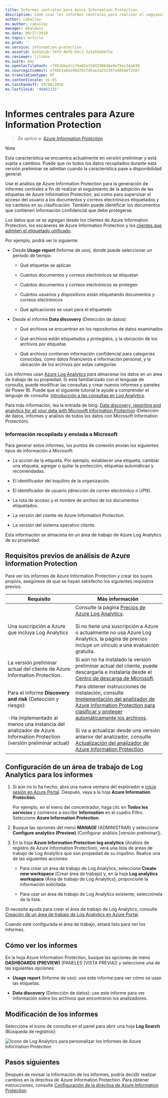 ```yaml
---
title: Informes centrales para Azure Information Protection
description: Cómo usar los informes centrales para realizar el seguimiento de la adopción de las etiquetas de Azure Information Protection e identificar los archivos que contienen información confidencial
author: cabailey
ms.author: cabailey
manager: mbaldwin
ms.date: 09/27/2018
ms.topic: article
ms.prod: ''
ms.service: information-protection
ms.assetid: b2da2cdc-74fd-4bfb-b3c2-2a3a59a6bf2e
ms.reviewer: lilukov
ms.suite: ems
ms.openlocfilehash: cf951bba3cc74a82e31841986dde9e75ec34a630
ms.sourcegitcommit: e70bb1a02e96d701fd5ae2a25536fa485bbf2e87
ms.translationtype: HT
ms.contentlocale: es-ES
ms.lasthandoff: 10/08/2018
ms.locfileid: "48862131"
---
```

# <a name="central-reporting-for-azure-information-protection"></a>Informes centrales para Azure Information Protection

>*Se aplica a: [Azure Information Protection](https://azure.microsoft.com/pricing/details/information-protection)*

> [!NOTE]
> Esta característica se encuentra actualmente en versión preliminar y está sujeta a cambios. Puede que no todos los datos recopilados durante esta versión preliminar se admitan cuando la característica pase a disponibilidad general.


Use el análisis de Azure Information Protection para la generación de informes centrales a fin de realizar el seguimiento de la adopción de las etiquetas de Azure Information Protection, así como para supervisar el acceso del usuario a los documentos y correos electrónicos etiquetados y los cambios en su clasificación. También puede identificar los documentos que contienen información confidencial que debe protegerse.

Los datos que ve se agregan desde los clientes de Azure Information Protection, los escáneres de Azure Information Protection y los [clientes que admiten el etiquetado unificado](configure-policy-migrate-labels.md#clients-that-support-unified-labeling).

Por ejemplo, podrá ver lo siguiente:

- Desde **Usage report** (Informe de uso), donde puede seleccionar un período de tiempo:
    
    - Qué etiquetas se aplican
    
    - Cuántos documentos y correos electrónicos se etiquetan
    
    - Cuántos documentos y correos electrónicos se protegen
    
    - Cuántos usuarios y dispositivos están etiquetando documentos y correos electrónicos
    
    - Qué aplicaciones se usan para el etiquetado

- Desde el informe **Data discovery** (Detección de datos):

    - Qué archivos se encuentran en los repositorios de datos examinados
    
    - Qué archivos están etiquetados y protegidos, y la ubicación de los archivos por etiquetas
    
    - Qué archivos contienen información confidencial para categorías conocidas, como datos financieros e información personal, y la ubicación de los archivos por estas categorías
    
Los informes usan [Azure Log Analytics](/azure/log-analytics/log-analytics-overview) para almacenar los datos en un área de trabajo de su propiedad. Si está familiarizado con el lenguaje de consulta, puede modificar las consultas y crear nuevos informes y paneles de Power BI. Puede que el siguiente tutorial le ayude a comprender el lenguaje de consulta: [Introducción a las consultas en Log Analytics](https://docs.loganalytics.io/docs/Learn/Getting-Started/Getting-started-with-the-Analytics-portal). 

Para más información, lea la entrada de blog: [Data discovery, reporting and analytics for all your data with Microsoft Information Protection](https://techcommunity.microsoft.com/t5/Azure-Information-Protection/Data-discovery-reporting-and-analytics-for-all-your-data-with/ba-p/253854) (Detección de datos, informes y análisis de todos los datos con Microsoft Information Protection).

### <a name="information-collected-and-sent-to-microsoft"></a>Información recopilada y enviada a Microsoft

Para generar estos informes, los puntos de conexión envían los siguientes tipos de información a Microsoft:

- La acción de la etiqueta. Por ejemplo, establecer una etiqueta, cambiar una etiqueta, agregar o quitar la protección, etiquetas automáticas y recomendadas.

- El identificador del inquilino de la organización.

- El identificador de usuario (dirección de correo electrónico o UPN).

- La ruta de acceso y el nombre de archivo de los documentos etiquetados.

- La versión del cliente de Azure Information Protection.

- La versión del sistema operativo cliente.

Esta información se almacena en un área de trabajo de Azure Log Analytics de su propiedad.

## <a name="prerequisites-for-azure-information-protection-analytics"></a>Requisitos previos de análisis de Azure Information Protection
Para ver los informes de Azure Information Protection y crear los suyos propios, asegúrese de que se hayan satisfecho los siguientes requisitos previos.

|Requisito|Más información|
|---------------|--------------------|
|Una suscripción a Azure que incluya Log Analytics|Consulte la página [Precios de Azure Log Analytics](https://azure.microsoft.com/pricing/details/log-analytics).<br /><br />Si no tiene una suscripción a Azure o actualmente no usa Azure Log Analytics, la página de precios incluye un vínculo a una evaluación gratuita.|
|La versión preliminar actual del cliente de Azure Information Protection.|Si aún no ha instalado la versión preliminar actual del cliente, puede descargarla e instalarla desde el [Centro de descarga de Microsoft](https://www.microsoft.com/en-us/download/details.aspx?id=53018).|
|Para el informe **Discovery and risk** (Detección y riesgo): <br /><br />-Ha implementado al menos una instancia del analizador de Azure Information Protection (versión preliminar actual)|Para obtener instrucciones de instalación, consulte [Implementación del analizador de Azure Information Protection para clasificar y proteger automáticamente los archivos](deploy-aip-scanner.md). <br /><br />Si va a actualizar desde una versión anterior del analizador, consulte [Actualización del analizador de Azure Information Protection](./rms-client/client-admin-guide.md#upgrading-the-azure-information-protection-scanner).|


## <a name="configure-a-log-analytics-workspace-for-the-reports"></a>Configuración de un área de trabajo de Log Analytics para los informes

1. Si aún no lo ha hecho, abra una nueva ventana del explorador e [inicie sesión en Azure Portal](configure-policy.md#signing-in-to-the-azure-portal). Después, vaya a la hoja **Azure Information Protection**. 
    
    Por ejemplo, en el menú del concentrador, haga clic en **Todos los servicios** y comience a escribir **Information** en el cuadro Filtro. Seleccione **Azure Information Protection**.
    
2. Busque las opciones del menú **MANAGE** (ADMINISTRAR) y seleccione **Configure analytics (Preview)** (Configurar análisis [versión preliminar]).

3. En la hoja **Azure Information Protection log analytics** (Análisis de registro de Azure Information Protection), verá una lista de áreas de trabajo de Log Analytics que son propiedad de su inquilino. Realice una de las siguientes acciones:
    
    - Para crear un área de trabajo de Log Analytics, seleccione **Create new workspace** (Crear área de trabajo) y, en la hoja **Log analytics workspace** (Área de trabajo de Log Analytics), proporcione la información solicitada.
    
    - Para usar un área de trabajo de Log Analytics existente, selecciónela de la lista.

Si necesita ayuda para crear el área de trabajo de Log Analytics, consulte [Creación de un área de trabajo de Log Analytics en Azure Portal](https://docs.microsoft.com/azure/log-analytics/log-analytics-quick-create-workspace).

Cuando esté configurada el área de trabajo, estará listo para ver los informes.

## <a name="how-to-view-the-reports"></a>Cómo ver los informes

En la hoja Azure Information Protection, busque las opciones de menú **DASHBOARDS (PREVIEW)** (PANELES [VISTA PREVIA]) y seleccione una de las siguientes opciones:

- **Usage report** (Informe de uso): use este informe para ver cómo se usan las etiquetas. 

- **Data discovery** (Detección de datos): use este informe para ver información sobre los archivos que encontraron los analizadores.

## <a name="how-to-modify-the-reports"></a>Modificación de los informes

Seleccione el icono de consulta en el panel para abrir una hoja **Log Search** (Búsqueda de registros): 

![Icono de Log Analytics para personalizar los informes de Azure Information Protection](./media/log-analytics-icon.png)


## <a name="next-steps"></a>Pasos siguientes
Después de revisar la información de los informes, podría decidir realizar cambios en la directiva de Azure Information Protection. Para obtener instrucciones, consulte [Configuración de la directiva de Azure Information Protection](configure-policy.md).